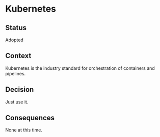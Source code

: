 # Kubernetes

## Status

Adopted

## Context

Kubernetes is the industry standard for orchestration of containers and pipelines.

## Decision

Just use it.

## Consequences

None at this time.
